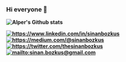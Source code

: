 ### Hi everyone 👋
<!--
**alperkaratas/alperkaratas** is a ✨ _special_ ✨ repository because its `README.md` (this file) appears on your GitHub profile.

Here are some ideas to get you started:

- 🔭 I’m currently working on ...
- 🌱 I’m currently learning ...
- 👯 I’m looking to collaborate on ...
- 🤔 I’m looking for help with ...
- 💬 Ask me about ...
- 📫 How to reach me: ...
- 😄 Pronouns: ...
- ⚡ Fun fact: ...
-->


<b>    

![Alper's Github stats](https://github-readme-stats.vercel.app/api?username=sinanbozkus)

<a href="https://www.linkedin.com/in/alper-karataş-071095109/" target="_blank">
    <img src="https://img.shields.io/badge/%20-linkedin-0072b1" alt="https://www.linkedin.com/in/sinanbozkus">
</a>

<a href="https://medium.com/@sinanbozkus" target="_blank">
    <img src="https://img.shields.io/badge/%20-medium-black" alt="https://medium.com/@sinanbozkus">
</a>
<a href="https://twitter.com/thesinanbozkus" target="_blank">
    <img src="https://img.shields.io/badge/%20-twitter-%231DA1F2" alt="https://twitter.com/thesinanbozkus">
</a>

<a href="mailto:sinan.bozkus@gmail.com" target="_blank">
    <img src="https://img.shields.io/badge/%20-gmail-B23121" alt="mailto:sinan.bozkus@gmail.com">
</a>

